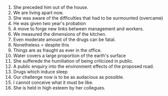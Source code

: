 
1. She preceded him out of the house.
2. We are living apart now.
3. She was aware of the difficulties that had to be surmounted (overcame)
4. He was given two year's probation
5. A move to forge new links between management and workers.
6. We measured the dimensions of the kitchen.
7. Even moderate amount of the drugs can be fatal.
8. Nonetheless = despite this 
9. Things are as fraught as ever in the office.
10. Water covers a large proportion of the earth's surface
11. She sufferede the humiliation of being criticized in public.
12. A public enquiry into the environment effects of the proposed road.
13. Drugs which induce sleep
14. Our challenge now is to be as audacious as possible.
15. I cannot conceive what it must be like.
16. She is held in high esteem by her collegues.